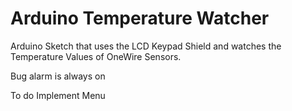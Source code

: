 # Arduino Temperature Watcher

Arduino Sketch that uses the LCD Keypad Shield and watches the Temperature Values of OneWire Sensors.

Bug
alarm is always on

To do
Implement Menu

